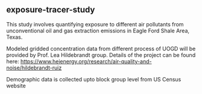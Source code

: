 ## exposure-tracer-study

This study involves quantifying exposure to different air pollutants from unconventional oil and gas extraction emissions in Eagle Ford Shale Area, Texas.

Modeled gridded concentration data from different process of UOGD will be provided by Prof. Lea Hildebrandt group. Details of the project can be found here: https://www.heienergy.org/research/air-quality-and-noise/hildebrandt-ruiz

Demographic data is collected upto block group level from US Census website